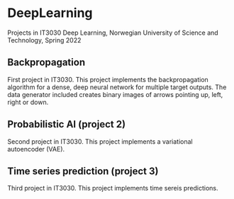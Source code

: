 # DeepLearning
Projects in IT3030 Deep Learning, Norwegian University of Science and Technology, Spring 2022

## Backpropagation
First project in IT3030. This project implements the backpropagation algorithm for a dense, deep neural network for multiple target outputs.
The data generator included creates binary images of arrows pointing up, left, right or down.

## Probabilistic AI (project 2)
Second project in IT3030. This project implements a variational autoencoder (VAE).

## Time series prediction (project 3)
Third project in IT3030. This project implements time sereis predictions.

